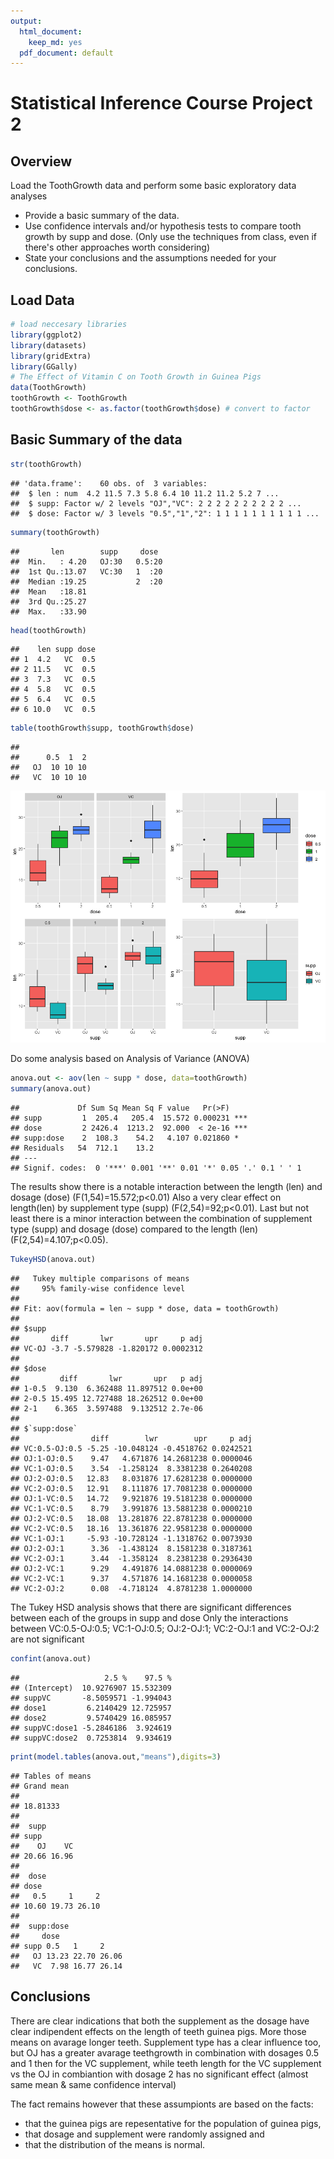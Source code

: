 ```yaml
---
output:
  html_document:
    keep_md: yes
  pdf_document: default
---
```




# Statistical Inference Course Project 2

## Overview
Load the ToothGrowth data and perform some basic exploratory data analyses 
- Provide a basic summary of the data.
- Use confidence intervals and/or hypothesis tests to compare tooth growth by supp and dose. (Only use the techniques from class, even if there's other approaches worth considering)
- State your conclusions and the assumptions needed for your conclusions. 


## Load Data


```r
# load neccesary libraries
library(ggplot2)
library(datasets)
library(gridExtra)
library(GGally)
# The Effect of Vitamin C on Tooth Growth in Guinea Pigs
data(ToothGrowth)
toothGrowth <- ToothGrowth 
toothGrowth$dose <- as.factor(toothGrowth$dose) # convert to factor
```


## Basic Summary of the data

```r
str(toothGrowth)
```

```
## 'data.frame':	60 obs. of  3 variables:
##  $ len : num  4.2 11.5 7.3 5.8 6.4 10 11.2 11.2 5.2 7 ...
##  $ supp: Factor w/ 2 levels "OJ","VC": 2 2 2 2 2 2 2 2 2 2 ...
##  $ dose: Factor w/ 3 levels "0.5","1","2": 1 1 1 1 1 1 1 1 1 1 ...
```

```r
summary(toothGrowth)
```

```
##       len        supp     dose   
##  Min.   : 4.20   OJ:30   0.5:20  
##  1st Qu.:13.07   VC:30   1  :20  
##  Median :19.25           2  :20  
##  Mean   :18.81                   
##  3rd Qu.:25.27                   
##  Max.   :33.90
```

```r
head(toothGrowth)
```

```
##    len supp dose
## 1  4.2   VC  0.5
## 2 11.5   VC  0.5
## 3  7.3   VC  0.5
## 4  5.8   VC  0.5
## 5  6.4   VC  0.5
## 6 10.0   VC  0.5
```

```r
table(toothGrowth$supp, toothGrowth$dose)
```

```
##     
##      0.5  1  2
##   OJ  10 10 10
##   VC  10 10 10
```
![](Part2_files/figure-html/unnamed-chunk-3-1.png)<!-- -->

Do some analysis based on Analysis of Variance (ANOVA)

```r
anova.out <- aov(len ~ supp * dose, data=toothGrowth)
summary(anova.out)
```

```
##             Df Sum Sq Mean Sq F value   Pr(>F)    
## supp         1  205.4   205.4  15.572 0.000231 ***
## dose         2 2426.4  1213.2  92.000  < 2e-16 ***
## supp:dose    2  108.3    54.2   4.107 0.021860 *  
## Residuals   54  712.1    13.2                     
## ---
## Signif. codes:  0 '***' 0.001 '**' 0.01 '*' 0.05 '.' 0.1 ' ' 1
```

The results show there is a notable interaction between the length (len) and dosage (dose) (F(1,54)=15.572;p<0.01)
Also a very clear effect on length(len) by supplement type (supp) (F(2,54)=92;p<0.01). 
Last but not least there is a minor interaction between the combination of supplement type (supp) and dosage (dose) compared to the length (len) (F(2,54)=4.107;p<0.05).


```r
TukeyHSD(anova.out)
```

```
##   Tukey multiple comparisons of means
##     95% family-wise confidence level
## 
## Fit: aov(formula = len ~ supp * dose, data = toothGrowth)
## 
## $supp
##       diff       lwr       upr     p adj
## VC-OJ -3.7 -5.579828 -1.820172 0.0002312
## 
## $dose
##         diff       lwr       upr   p adj
## 1-0.5  9.130  6.362488 11.897512 0.0e+00
## 2-0.5 15.495 12.727488 18.262512 0.0e+00
## 2-1    6.365  3.597488  9.132512 2.7e-06
## 
## $`supp:dose`
##                diff        lwr        upr     p adj
## VC:0.5-OJ:0.5 -5.25 -10.048124 -0.4518762 0.0242521
## OJ:1-OJ:0.5    9.47   4.671876 14.2681238 0.0000046
## VC:1-OJ:0.5    3.54  -1.258124  8.3381238 0.2640208
## OJ:2-OJ:0.5   12.83   8.031876 17.6281238 0.0000000
## VC:2-OJ:0.5   12.91   8.111876 17.7081238 0.0000000
## OJ:1-VC:0.5   14.72   9.921876 19.5181238 0.0000000
## VC:1-VC:0.5    8.79   3.991876 13.5881238 0.0000210
## OJ:2-VC:0.5   18.08  13.281876 22.8781238 0.0000000
## VC:2-VC:0.5   18.16  13.361876 22.9581238 0.0000000
## VC:1-OJ:1     -5.93 -10.728124 -1.1318762 0.0073930
## OJ:2-OJ:1      3.36  -1.438124  8.1581238 0.3187361
## VC:2-OJ:1      3.44  -1.358124  8.2381238 0.2936430
## OJ:2-VC:1      9.29   4.491876 14.0881238 0.0000069
## VC:2-VC:1      9.37   4.571876 14.1681238 0.0000058
## VC:2-OJ:2      0.08  -4.718124  4.8781238 1.0000000
```

The Tukey HSD  analysis shows that there are significant differences between each of the groups in supp and dose
Only the interactions between VC:0.5-OJ:0.5; VC:1-OJ:0.5; OJ:2-OJ:1; VC:2-OJ:1 and VC:2-OJ:2  are not significant

```r
confint(anova.out)
```

```
##                   2.5 %    97.5 %
## (Intercept)  10.9276907 15.532309
## suppVC       -8.5059571 -1.994043
## dose1         6.2140429 12.725957
## dose2         9.5740429 16.085957
## suppVC:dose1 -5.2846186  3.924619
## suppVC:dose2  0.7253814  9.934619
```

```r
print(model.tables(anova.out,"means"),digits=3)
```

```
## Tables of means
## Grand mean
##          
## 18.81333 
## 
##  supp 
## supp
##    OJ    VC 
## 20.66 16.96 
## 
##  dose 
## dose
##   0.5     1     2 
## 10.60 19.73 26.10 
## 
##  supp:dose 
##     dose
## supp 0.5   1     2    
##   OJ 13.23 22.70 26.06
##   VC  7.98 16.77 26.14
```

## Conclusions

There are clear indications that both the supplement as the dosage have clear indipendent effects on the length of teeth guinea pigs. More those means on avarage longer teeth. Supplement type has a clear influence too, but OJ has a greater avarage teethgrowth in combination with dosages 0.5 and 1 then for the VC supplement, while teeth length for the VC supplement vs the OJ in combiantion with dosage 2 has no significant effect (almost same mean & same confidence interval)

The fact remains however that these assumpionts are based on the facts:

* that the guinea pigs are repesentative for the population of guinea pigs, 
* that dosage and supplement were randomly assigned and 
* that the distribution of the means is normal.
